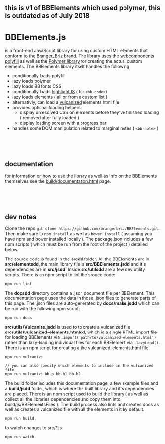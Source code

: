 ## this is v1 of BBElements which used polymer, this is outdated as of July 2018 

# BBElements.js

is a front-end JavaScript library for using custom HTML elements that conform to the Branger_Briz brand. The library uses the [webcomponents polyfill](https://github.com/webcomponents/webcomponentsjs) as well as the [Polymer library](https://www.polymer-project.org/1.0/) for creating the actual custom elements. The BBElements library itself handles the following:

- conditionally loads polyfill
- lazy loads polymer
- lazy loads BB fonts CSS
- conditionally loads [highlightJS](https://highlightjs.org/) ( for `<bb-code>`)
- lazy loads elements ( all or from a custom list )
- alternativly, can load a [vulcanized](https://github.com/Polymer/vulcanize) elements html file
- provides optional loading helpers:
	- display unresolved CSS on elements before they've finished loading ( removed after fully loaded )
	- display loading screen with a progress bar
- handles some DOM manipulation related to marginal notes ( `<bb-note>` )

<br><br><br>

## documentation

for information on how to use the library as well as info on the BBElements themselves see the [build/documentation.html](http://labs.brangerbriz.com/bbelements/build/documentation.html) page.

<br><br><br>


## dev notes

Clone the repo `git clone https://github.com/brangerbriz/BBElements.git`.
Then make sure to `npm install` as well as `bower install` ( assuming you have npm and bower installed locally ). The package.json includes a few npm scripts ( which must be run from the root of the project ) detailed below.

The source code is found in the **srcdd** folder. All the BBElements are in **src/elementsdd**, the main library file is **src/BBElements.jsdd** and it's dependencies are in **src/jsdd**. Inside **src/utilsdd** are a few dev utility scripts. There is an npm script to lint the srouce code:
```
npm run lint
```

The **docsdd** directory contains a .json document file per BBElement. This documentation page uses the data in those .json files to generate parts of this page. The .json files are auto-generated by **docs/make.jsdd** which can be run with the following npm script:
```
npm run docs
```

**src/utils/Vulcanize.jsdd** is used to to create a vulcanized file **src/utils/vulcanized-elements.htmldd**, which is a single HTML import file for loading BBElements via `.import('path/to/vulcanized-elements.html')` rather than lazy-loading individual files for each BBElement via `.lazyLoad()`. There is an npm script for creating a the vulcanized-elements.html file.
```
npm run vulcanize

// you can also specify which elements to include in the vulcanized file
npm run vulcanize bb-p bb-h1 bb-h2
```

The build folder includes this documentation page, a few example files and a **build/jsdd** folder, which is where the built library and it's dependencies are placed. There is an npm script used to build the library ( as well as collect all the libraries dependencies and copy them into build/js/BBElementsFiles ). The build process also lints and creates docs as well as creates a vulcanized file with all the elements in it by default.
```
npm run build
```

to watch changes to src/*.js
```
npm run watch
```
